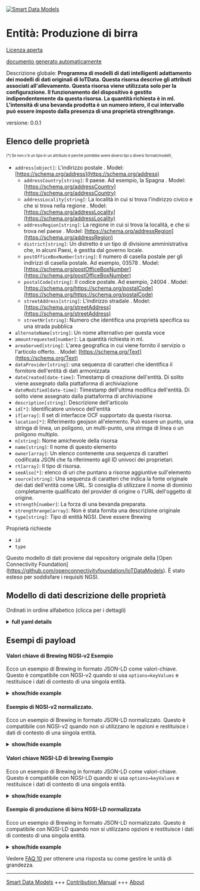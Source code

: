 <!-- 10-Header -->  
[![Smart Data Models](https://smartdatamodels.org/wp-content/uploads/2022/01/SmartDataModels_logo.png "Logo")](https://smartdatamodels.org)  
Entità: Produzione di birra  
===========================<!-- /10-Header -->  
<!-- 15-License -->  
[Licenza aperta](https://github.com/smart-data-models//dataModel.OCF/blob/master/Brewing/LICENSE.md)  
[documento generato automaticamente](https://docs.google.com/presentation/d/e/2PACX-1vTs-Ng5dIAwkg91oTTUdt8ua7woBXhPnwavZ0FxgR8BsAI_Ek3C5q97Nd94HS8KhP-r_quD4H0fgyt3/pub?start=false&loop=false&delayms=3000#slide=id.gb715ace035_0_60)  
<!-- /15-License -->  
<!-- 20-Description -->  
Descrizione globale: **Programma di modelli di dati intelligenti adattamento dei modelli di dati originali di IoTData. Questa risorsa descrive gli attributi associati all'allevamento. Questa risorsa viene utilizzata solo per la configurazione. Il funzionamento del dispositivo è gestito indipendentemente da questa risorsa. La quantità richiesta è in ml. L'intensità di una bevanda prodotta è un numero intero, il cui intervallo può essere imposto dalla presenza di una proprietà strengthrange.**  
versione: 0.0.1  
<!-- /20-Description -->  
<!-- 30-PropertiesList -->  

## Elenco delle proprietà  

<sup><sub>[*] Se non c'è un tipo in un attributo è perché potrebbe avere diversi tipi o diversi formati/modelli</sub></sup>.  
- `address[object]`: L'indirizzo postale  . Model: [https://schema.org/address](https://schema.org/address)	- `addressCountry[string]`: Il paese. Ad esempio, la Spagna  . Model: [https://schema.org/addressCountry](https://schema.org/addressCountry)  
	- `addressLocality[string]`: La località in cui si trova l'indirizzo civico e che si trova nella regione  . Model: [https://schema.org/addressLocality](https://schema.org/addressLocality)  
	- `addressRegion[string]`: La regione in cui si trova la località, e che si trova nel paese  . Model: [https://schema.org/addressRegion](https://schema.org/addressRegion)  
	- `district[string]`: Un distretto è un tipo di divisione amministrativa che, in alcuni Paesi, è gestita dal governo locale.    
	- `postOfficeBoxNumber[string]`: Il numero di casella postale per gli indirizzi di casella postale. Ad esempio, 03578  . Model: [https://schema.org/postOfficeBoxNumber](https://schema.org/postOfficeBoxNumber)  
	- `postalCode[string]`: Il codice postale. Ad esempio, 24004  . Model: [https://schema.org/https://schema.org/postalCode](https://schema.org/https://schema.org/postalCode)  
	- `streetAddress[string]`: L'indirizzo stradale  . Model: [https://schema.org/streetAddress](https://schema.org/streetAddress)  
	- `streetNr[string]`: Numero che identifica una proprietà specifica su una strada pubblica    
- `alternateName[string]`: Un nome alternativo per questa voce  - `amountrequested[number]`: La quantità richiesta in ml.  - `areaServed[string]`: L'area geografica in cui viene fornito il servizio o l'articolo offerto.  . Model: [https://schema.org/Text](https://schema.org/Text)- `dataProvider[string]`: una sequenza di caratteri che identifica il fornitore dell'entità di dati armonizzata  - `dateCreated[date-time]`: Timestamp di creazione dell'entità. Di solito viene assegnato dalla piattaforma di archiviazione  - `dateModified[date-time]`: Timestamp dell'ultima modifica dell'entità. Di solito viene assegnato dalla piattaforma di archiviazione  - `description[string]`: Descrizione dell'articolo  - `id[*]`: Identificatore univoco dell'entità  - `if[array]`: Il set di interfacce OCF supportato da questa risorsa.  - `location[*]`: Riferimento geojson all'elemento. Può essere un punto, una stringa di linea, un poligono, un multi-punto, una stringa di linea o un poligono multiplo.  - `n[string]`: Nome amichevole della risorsa  - `name[string]`: Il nome di questo elemento  - `owner[array]`: Un elenco contenente una sequenza di caratteri codificata JSON che fa riferimento agli ID univoci dei proprietari.  - `rt[array]`: Il tipo di risorsa.  - `seeAlso[*]`: elenco di uri che puntano a risorse aggiuntive sull'elemento  - `source[string]`: Una sequenza di caratteri che indica la fonte originale dei dati dell'entità come URL. Si consiglia di utilizzare il nome di dominio completamente qualificato del provider di origine o l'URL dell'oggetto di origine.  - `strength[number]`: La forza di una bevanda preparata.  - `strengthrange[array]`: Non è stata fornita una descrizione originale  - `type[string]`: Tipo di entità NGSI. Deve essere Brewing  <!-- /30-PropertiesList -->  
<!-- 35-RequiredProperties -->  
Proprietà richieste  
- `id`  - `type`  <!-- /35-RequiredProperties -->  
<!-- 40-RequiredProperties -->  
Questo modello di dati proviene dal repository originale della [Open Connectivity Foundation] (https://github.com/openconnectivityfoundation/IoTDataModels). È stato esteso per soddisfare i requisiti NGSI.  
<!-- /40-RequiredProperties -->  
<!-- 50-DataModelHeader -->  
## Modello di dati descrizione delle proprietà  
Ordinati in ordine alfabetico (clicca per i dettagli)  
<!-- /50-DataModelHeader -->  
<!-- 60-ModelYaml -->  
<details><summary><strong>full yaml details</strong></summary>    
```yaml  
Brewing:    
  description: 'Smart Data Models Program adaptation of the original IoTData data Models. This Resource describes the attributes associated with brewing. This resource is used for configuration only. The Operation of the Device is handled independently of this Resource. The amount requested is in ml. The strength of a brewed drink is an integer, the range of which may be enforced by the presence of a strengthrange Property.'    
  properties:    
    address:    
      description: The mailing address    
      properties:    
        addressCountry:    
          description: 'The country. For example, Spain'    
          type: string    
          x-ngsi:    
            model: https://schema.org/addressCountry    
            type: Property    
        addressLocality:    
          description: 'The locality in which the street address is, and which is in the region'    
          type: string    
          x-ngsi:    
            model: https://schema.org/addressLocality    
            type: Property    
        addressRegion:    
          description: 'The region in which the locality is, and which is in the country'    
          type: string    
          x-ngsi:    
            model: https://schema.org/addressRegion    
            type: Property    
        district:    
          description: 'A district is a type of administrative division that, in some countries, is managed by the local government'    
          type: string    
          x-ngsi:    
            type: Property    
        postOfficeBoxNumber:    
          description: 'The post office box number for PO box addresses. For example, 03578'    
          type: string    
          x-ngsi:    
            model: https://schema.org/postOfficeBoxNumber    
            type: Property    
        postalCode:    
          description: 'The postal code. For example, 24004'    
          type: string    
          x-ngsi:    
            model: https://schema.org/https://schema.org/postalCode    
            type: Property    
        streetAddress:    
          description: The street address    
          type: string    
          x-ngsi:    
            model: https://schema.org/streetAddress    
            type: Property    
        streetNr:    
          description: Number identifying a specific property on a public street    
          type: string    
          x-ngsi:    
            type: Property    
      type: object    
      x-ngsi:    
        model: https://schema.org/address    
        type: Property    
    alternateName:    
      description: An alternative name for this item    
      type: string    
      x-ngsi:    
        type: Property    
    amountrequested:    
      description: The amount requested in ml.    
      type: number    
      x-ngsi:    
        type: Property    
    areaServed:    
      description: The geographic area where a service or offered item is provided    
      type: string    
      x-ngsi:    
        model: https://schema.org/Text    
        type: Property    
    dataProvider:    
      description: A sequence of characters identifying the provider of the harmonised data entity    
      type: string    
      x-ngsi:    
        type: Property    
    dateCreated:    
      description: Entity creation timestamp. This will usually be allocated by the storage platform    
      format: date-time    
      type: string    
      x-ngsi:    
        type: Property    
    dateModified:    
      description: Timestamp of the last modification of the entity. This will usually be allocated by the storage platform    
      format: date-time    
      type: string    
      x-ngsi:    
        type: Property    
    description:    
      description: A description of this item    
      type: string    
      x-ngsi:    
        type: Property    
    id:    
      anyOf:    
        - description: Identifier format of any NGSI entity    
          maxLength: 256    
          minLength: 1    
          pattern: ^[\w\-\.\{\}\$\+\*\[\]`|~^@!,:\\]+$    
          type: string    
          x-ngsi:    
            type: Property    
        - description: Identifier format of any NGSI entity    
          format: uri    
          type: string    
          x-ngsi:    
            type: Property    
      description: Unique identifier of the entity    
      x-ngsi:    
        type: Property    
    if:    
      description: The OCF Interface set supported by this Resource.    
      items:    
        enum:    
          - oic.if.rw    
          - oic.if.baseline    
        type: string    
      minItems: 2    
      readOnly: true    
      type: array    
      uniqueItems: true    
      x-ngsi:    
        type: Property    
    location:    
      description: 'Geojson reference to the item. It can be Point, LineString, Polygon, MultiPoint, MultiLineString or MultiPolygon'    
      oneOf:    
        - description: Geojson reference to the item. Point    
          properties:    
            bbox:    
              items:    
                type: number    
              minItems: 4    
              type: array    
            coordinates:    
              items:    
                type: number    
              minItems: 2    
              type: array    
            type:    
              enum:    
                - Point    
              type: string    
          required:    
            - type    
            - coordinates    
          title: GeoJSON Point    
          type: object    
          x-ngsi:    
            type: GeoProperty    
        - description: Geojson reference to the item. LineString    
          properties:    
            bbox:    
              items:    
                type: number    
              minItems: 4    
              type: array    
            coordinates:    
              items:    
                items:    
                  type: number    
                minItems: 2    
                type: array    
              minItems: 2    
              type: array    
            type:    
              enum:    
                - LineString    
              type: string    
          required:    
            - type    
            - coordinates    
          title: GeoJSON LineString    
          type: object    
          x-ngsi:    
            type: GeoProperty    
        - description: Geojson reference to the item. Polygon    
          properties:    
            bbox:    
              items:    
                type: number    
              minItems: 4    
              type: array    
            coordinates:    
              items:    
                items:    
                  items:    
                    type: number    
                  minItems: 2    
                  type: array    
                minItems: 4    
                type: array    
              type: array    
            type:    
              enum:    
                - Polygon    
              type: string    
          required:    
            - type    
            - coordinates    
          title: GeoJSON Polygon    
          type: object    
          x-ngsi:    
            type: GeoProperty    
        - description: Geojson reference to the item. MultiPoint    
          properties:    
            bbox:    
              items:    
                type: number    
              minItems: 4    
              type: array    
            coordinates:    
              items:    
                items:    
                  type: number    
                minItems: 2    
                type: array    
              type: array    
            type:    
              enum:    
                - MultiPoint    
              type: string    
          required:    
            - type    
            - coordinates    
          title: GeoJSON MultiPoint    
          type: object    
          x-ngsi:    
            type: GeoProperty    
        - description: Geojson reference to the item. MultiLineString    
          properties:    
            bbox:    
              items:    
                type: number    
              minItems: 4    
              type: array    
            coordinates:    
              items:    
                items:    
                  items:    
                    type: number    
                  minItems: 2    
                  type: array    
                minItems: 2    
                type: array    
              type: array    
            type:    
              enum:    
                - MultiLineString    
              type: string    
          required:    
            - type    
            - coordinates    
          title: GeoJSON MultiLineString    
          type: object    
          x-ngsi:    
            type: GeoProperty    
        - description: Geojson reference to the item. MultiLineString    
          properties:    
            bbox:    
              items:    
                type: number    
              minItems: 4    
              type: array    
            coordinates:    
              items:    
                items:    
                  items:    
                    items:    
                      type: number    
                    minItems: 2    
                    type: array    
                  minItems: 4    
                  type: array    
                type: array    
              type: array    
            type:    
              enum:    
                - MultiPolygon    
              type: string    
          required:    
            - type    
            - coordinates    
          title: GeoJSON MultiPolygon    
          type: object    
          x-ngsi:    
            type: GeoProperty    
      x-ngsi:    
        type: GeoProperty    
    n:    
      description: Friendly name of the Resource    
      maxLength: 64    
      readOnly: true    
      type: string    
      x-ngsi:    
        type: Property    
    name:    
      description: The name of this item    
      type: string    
      x-ngsi:    
        type: Property    
    owner:    
      description: A List containing a JSON encoded sequence of characters referencing the unique Ids of the owner(s)    
      items:    
        anyOf:    
          - description: Identifier format of any NGSI entity    
            maxLength: 256    
            minLength: 1    
            pattern: ^[\w\-\.\{\}\$\+\*\[\]`|~^@!,:\\]+$    
            type: string    
            x-ngsi:    
              type: Property    
          - description: Identifier format of any NGSI entity    
            format: uri    
            type: string    
            x-ngsi:    
              type: Property    
        description: Unique identifier of the entity    
        x-ngsi:    
          type: Property    
      type: array    
      x-ngsi:    
        type: Property    
    rt:    
      description: The Resource Type.    
      items:    
        enum:    
          - oic.r.brewing    
        maxLength: 64    
        type: string    
      minItems: 1    
      readOnly: true    
      type: array    
      uniqueItems: true    
      x-ngsi:    
        type: Property    
    seeAlso:    
      description: list of uri pointing to additional resources about the item    
      oneOf:    
        - items:    
            format: uri    
            type: string    
          minItems: 1    
          type: array    
        - format: uri    
          type: string    
      x-ngsi:    
        type: Property    
    source:    
      description: 'A sequence of characters giving the original source of the entity data as a URL. Recommended to be the fully qualified domain name of the source provider, or the URL to the source object'    
      type: string    
      x-ngsi:    
        type: Property    
    strength:    
      description: The strength of a brewed drink.    
      type: number    
      x-ngsi:    
        type: Property    
    strengthrange:    
      description: No original description has been provided    
      items:    
        type: integer    
      maxItems: 2    
      minItems: 2    
      readOnly: true    
      type: array    
      x-ngsi:    
        type: Property    
    type:    
      description: NGSI entity type. It has to be Brewing    
      enum:    
        - Brewing    
      type: string    
      x-ngsi:    
        type: Property    
  required:    
    - id    
    - type    
  type: object    
  x-derived-from: https://github.com/OpenInterConnect/IoTDataModels/blob/master/BrewingResURI.swagger.json    
  x-disclaimer: 'Redistribution and use in source and binary forms, with or without modification, are permitted  provided that the license conditions are met. Copyleft (c) 2022 Contributors to Smart Data Models Program'    
  x-license-url: https://github.com/smart-data-models/dataModel.OCF/blob/master/Brewing/LICENSE.md    
  x-model-schema: https://smart-data-models.github.io/dataModel.IoTDataModels/Brewing/schema.json    
  x-model-tags: OCF    
  x-version: 0.0.1    
```  
</details>    
<!-- /60-ModelYaml -->  
<!-- 70-MiddleNotes -->  
<!-- /70-MiddleNotes -->  
<!-- 80-Examples -->  
## Esempi di payload  
#### Valori chiave di Brewing NGSI-v2 Esempio  
Ecco un esempio di Brewing in formato JSON-LD come valori-chiave. Questo è compatibile con NGSI-v2 quando si usa `options=keyValues` e restituisce i dati di contesto di una singola entità.  
<details><summary><strong>show/hide example</strong></summary>    
```json  
{  
    "id": "urn:ngsi-ld:Brewing:id:KDFR:89676246",  
    "dateCreated": "1992-05-27T01:18:11Z",  
    "dateModified": "2005-10-21T21:45:17Z",  
    "source": "Level region position doctor course baby. Ins",  
    "name": "Coach that contain anything. General degree development share budget no rest.",  
    "alternateName": "Blue call else. Common exist gas meet remember practice. Current consider great oft",  
    "description": "Three leave one ",  
    "dataProvider": "Such line indicate name spring sound owner. Democrat serve require race easy. Forward despite almost degree writer I.",  
    "owner": [  
        "urn:ngsi-ld:Brewing:items:TGFP:59470885",  
        "urn:ngsi-ld:Brewing:items:VWXB:85884090"  
    ],  
    "seeAlso": [  
        "urn:ngsi-ld:Brewing:items:NZZV:04049473"  
    ],  
    "location": {  
        "type": "Point",  
        "coordinates": [  
            -49.2406165,  
            12.948621  
        ]  
    },  
    "address": {  
        "streetAddress": "Soldier born travel must. Despite rich shake record story. Reduce arm pull.",  
        "addressLocality": "Capital whose task task sometimes",  
        "addressRegion": "Blood machine feeling. Population store look safe environment toward.",  
        "addressCountry": "Increase others try trip kind. Are",  
        "postalCode": "Term material week gun understand ",  
        "postOfficeBoxNumber": "West song expect hope hit. Sense even soon build great large nation. Necessary method side take member increase owner may.",  
        "streetNr": "Own trade already read. Until wo",  
        "district": "Focus area"  
    },  
    "areaServed": "Station language team argue. Conference member media security cultural shoulder data. Region your exactly scene three or",  
    "rt": [  
        "oic.r.brewing"  
    ],  
    "strength": 864,  
    "amountrequested": 864,  
    "strengthrange": [  
        864,  
        864  
    ],  
    "n": "American whole magazine truth stop whose. On traditional ",  
    "if": [  
        "oic.if.rw",  
        "oic.if.baseline"  
    ],  
    "type": "Brewing"  
}  
```  
</details>  
#### Esempio di NGSI-v2 normalizzato.  
Ecco un esempio di Brewing in formato JSON-LD normalizzato. Questo è compatibile con NGSI-v2 quando non si utilizzano le opzioni e restituisce i dati di contesto di una singola entità.  
<details><summary><strong>show/hide example</strong></summary>    
```json  
{  
    "id": "urn:ngsi-ld:Brewing:id:KDFR:89676246",  
    "dateCreated": {  
        "type": "DateTime",  
        "value": "1992-05-27T01:18:11Z"  
    },  
    "dateModified": {  
        "type": "DateTime",  
        "value": "2005-10-21T21:45:17Z"  
    },  
    "source": {  
        "type": "Text",  
        "value": "Level region position doctor course baby. Ins"  
    },  
    "name": {  
        "type": "Text",  
        "value": "Coach that contain anything. General degree development share budget no rest."  
    },  
    "alternateName": {  
        "type": "Text",  
        "value": "Blue call else. Common exist gas meet remember practice. Current consider great oft"  
    },  
    "description": {  
        "type": "Text",  
        "value": "Three leave one "  
    },  
    "dataProvider": {  
        "type": "Text",  
        "value": "Such line indicate name spring sound owner. Democrat serve require race easy. Forward despite almost degree writer I."  
    },  
    "owner": {  
        "type": "StructuredValue",  
        "value": [  
            "urn:ngsi-ld:Brewing:items:TGFP:59470885",  
            "urn:ngsi-ld:Brewing:items:VWXB:85884090"  
        ]  
    },  
    "seeAlso": {  
        "type": "StructuredValue",  
        "value": [  
            "urn:ngsi-ld:Brewing:items:NZZV:04049473"  
        ]  
    },  
    "location": {  
        "type": "geo:json",  
        "value": {  
            "type": "Point",  
            "coordinates": [  
                -49.2406165,  
                12.948621  
            ]  
        }  
    },  
    "address": {  
        "type": "StructuredValue",  
        "value": {  
            "streetAddress": "Soldier born travel must. Despite rich shake record story. Reduce arm pull.",  
            "addressLocality": "Capital whose task task sometimes",  
            "addressRegion": "Blood machine feeling. Population store look safe environment toward.",  
            "addressCountry": "Increase others try trip kind. Are",  
            "postalCode": "Term material week gun understand ",  
            "postOfficeBoxNumber": "West song expect hope hit. Sense even soon build great large nation. Necessary method side take member increase owner may.",  
            "streetNr": "Own trade already read. Until wo",  
            "district": "Focus area"  
        }  
    },  
    "areaServed": {  
        "type": "Text",  
        "value": "Station language team argue. Conference member media security cultural shoulder data. Region your exactly scene three or"  
    },  
    "rt": {  
        "type": "StructuredValue",  
        "value": [  
            "oic.r.brewing"  
        ]  
    },  
    "strength": {  
        "type": "Number",  
        "value": 864  
    },  
    "amountrequested": {  
        "type": "Number",  
        "value": 864  
    },  
    "strengthrange": {  
        "type": "StructuredValue",  
        "value": [  
            864,  
            864  
        ]  
    },  
    "n": {  
        "type": "Text",  
        "value": "American whole magazine truth stop whose. On traditional "  
    },  
    "if": {  
        "type": "StructuredValue",  
        "value": [  
            "oic.if.rw",  
            "oic.if.baseline"  
        ]  
    },  
    "type": "Brewing"  
}  
```  
</details>  
#### Valori chiave NGSI-LD di brewing Esempio  
Ecco un esempio di Brewing in formato JSON-LD come valori-chiave. Questo è compatibile con NGSI-LD quando si usa `options=keyValues` e restituisce i dati di contesto di una singola entità.  
<details><summary><strong>show/hide example</strong></summary>    
```json  
{  
    "id": "urn:ngsi-ld:Brewing:id:KDFR:89676246",  
    "dateCreated": "1992-05-27T01:18:11Z",  
    "dateModified": "2005-10-21T21:45:17Z",  
    "source": "Level region position doctor course baby. Ins",  
    "name": "Coach that contain anything. General degree development share budget no rest.",  
    "alternateName": "Blue call else. Common exist gas meet remember practice. Current consider great oft",  
    "description": "Three leave one ",  
    "dataProvider": "Such line indicate name spring sound owner. Democrat serve require race easy. Forward despite almost degree writer I.",  
    "owner": [  
        "urn:ngsi-ld:Brewing:items:TGFP:59470885",  
        "urn:ngsi-ld:Brewing:items:VWXB:85884090"  
    ],  
    "seeAlso": [  
        "urn:ngsi-ld:Brewing:items:NZZV:04049473"  
    ],  
    "location": {  
        "type": "Point",  
        "coordinates": [  
            -49.2406165,  
            12.948621  
        ]  
    },  
    "address": {  
        "streetAddress": "Soldier born travel must. Despite rich shake record story. Reduce arm pull.",  
        "addressLocality": "Capital whose task task sometimes",  
        "addressRegion": "Blood machine feeling. Population store look safe environment toward.",  
        "addressCountry": "Increase others try trip kind. Are",  
        "postalCode": "Term material week gun understand ",  
        "postOfficeBoxNumber": "West song expect hope hit. Sense even soon build great large nation. Necessary method side take member increase owner may.",  
        "streetNr": "Own trade already read. Until wo",  
        "district": "Focus area"  
    },  
    "areaServed": "Station language team argue. Conference member media security cultural shoulder data. Region your exactly scene three or",  
    "rt": [  
        "oic.r.brewing"  
    ],  
    "strength": 864,  
    "amountrequested": 864,  
    "strengthrange": [  
        864,  
        864  
    ],  
    "n": "American whole magazine truth stop whose. On traditional ",  
    "if": [  
        "oic.if.rw",  
        "oic.if.baseline"  
    ],  
    "type": "Brewing",  
    "@context": [  
        "https://smartdatamodels.org/context.jsonld"  
    ]  
}  
```  
</details>  
#### Esempio di produzione di birra NGSI-LD normalizzata  
Ecco un esempio di Brewing in formato JSON-LD normalizzato. Questo è compatibile con NGSI-LD quando non si utilizzano opzioni e restituisce i dati di contesto di una singola entità.  
<details><summary><strong>show/hide example</strong></summary>    
```json  
{  
    "id": "urn:ngsi-ld:Brewing:id:KDFR:89676246",  
    "dateCreated": {  
        "type": "Property",  
        "value": {  
            "@type": "DateTime",  
            "@value": "1992-05-27T01:18:11Z"  
        }  
    },  
    "dateModified": {  
        "type": "Property",  
        "value": {  
            "@type": "DateTime",  
            "@value": "2005-10-21T21:45:17Z"  
        }  
    },  
    "source": {  
        "type": "Property",  
        "value": "Level region position doctor course baby. Ins"  
    },  
    "name": {  
        "type": "Property",  
        "value": "Coach that contain anything. General degree development share budget no rest."  
    },  
    "alternateName": {  
        "type": "Property",  
        "value": "Blue call else. Common exist gas meet remember practice. Current consider great oft"  
    },  
    "description": {  
        "type": "Property",  
        "value": "Three leave one "  
    },  
    "dataProvider": {  
        "type": "Property",  
        "value": "Such line indicate name spring sound owner. Democrat serve require race easy. Forward despite almost degree writer I."  
    },  
    "owner": {  
        "type": "Property",  
        "value": [  
            "urn:ngsi-ld:Brewing:items:TGFP:59470885",  
            "urn:ngsi-ld:Brewing:items:VWXB:85884090"  
        ]  
    },  
    "seeAlso": {  
        "type": "Property",  
        "value": [  
            "urn:ngsi-ld:Brewing:items:NZZV:04049473"  
        ]  
    },  
    "location": {  
        "type": "GeoProperty",  
        "value": {  
            "type": "Point",  
            "coordinates": [  
                -49.2406165,  
                12.948621  
            ]  
        }  
    },  
    "address": {  
        "type": "Property",  
        "value": {  
            "streetAddress": "Soldier born travel must. Despite rich shake record story. Reduce arm pull.",  
            "addressLocality": "Capital whose task task sometimes",  
            "addressRegion": "Blood machine feeling. Population store look safe environment toward.",  
            "addressCountry": "Increase others try trip kind. Are",  
            "postalCode": "Term material week gun understand ",  
            "postOfficeBoxNumber": "West song expect hope hit. Sense even soon build great large nation. Necessary method side take member increase owner may.",  
            "streetNr": "Own trade already read. Until wo",  
            "district": "Focus area"  
        }  
    },  
    "areaServed": {  
        "type": "Property",  
        "value": "Station language team argue. Conference member media security cultural shoulder data. Region your exactly scene three or"  
    },  
    "rt": {  
        "type": "Property",  
        "value": [  
            "oic.r.brewing"  
        ]  
    },  
    "strength": {  
        "type": "Property",  
        "value": 864  
    },  
    "amountrequested": {  
        "type": "Property",  
        "value": 864  
    },  
    "strengthrange": {  
        "type": "Property",  
        "value": [  
            864,  
            864  
        ]  
    },  
    "n": {  
        "type": "Property",  
        "value": "American whole magazine truth stop whose. On traditional "  
    },  
    "if": {  
        "type": "Property",  
        "value": [  
            "oic.if.rw",  
            "oic.if.baseline"  
        ]  
    },  
    "type": "Brewing",  
    "@context": [  
        "https://smartdatamodels.org/context.jsonld"  
    ]  
}  
```  
</details><!-- /80-Examples -->  
<!-- 90-FooterNotes -->  
<!-- /90-FooterNotes -->  
<!-- 95-Units -->  
Vedere [FAQ 10](https://smartdatamodels.org/index.php/faqs/) per ottenere una risposta su come gestire le unità di grandezza.  
<!-- /95-Units -->  
<!-- 97-LastFooter -->  
---  
[Smart Data Models](https://smartdatamodels.org) +++ [Contribution Manual](https://bit.ly/contribution_manual) +++ [About](https://bit.ly/Introduction_SDM)<!-- /97-LastFooter -->  

